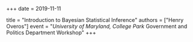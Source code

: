 +++
date = 2019-11-11

title = "Introduction to Bayesian Statistical Inference"
authors = ["Henry Overos"]
event = "*University of Maryland, College Park* Government and Politics Department Workshop"
+++
